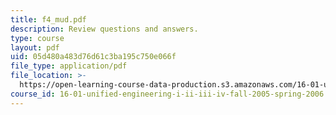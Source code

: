 ```yaml
---
title: f4_mud.pdf
description: Review questions and answers.
type: course
layout: pdf
uid: 05d480a483d76d61c3ba195c750e066f
file_type: application/pdf
file_location: >-
  https://open-learning-course-data-production.s3.amazonaws.com/16-01-unified-engineering-i-ii-iii-iv-fall-2005-spring-2006/05d480a483d76d61c3ba195c750e066f_f4_mud.pdf
course_id: 16-01-unified-engineering-i-ii-iii-iv-fall-2005-spring-2006
---
```

